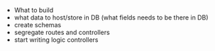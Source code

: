 - What to build
- what data to host/store in DB (what fields needs to be there in DB)
- create schemas
- segregate routes and controllers
- start writing logic controllers
